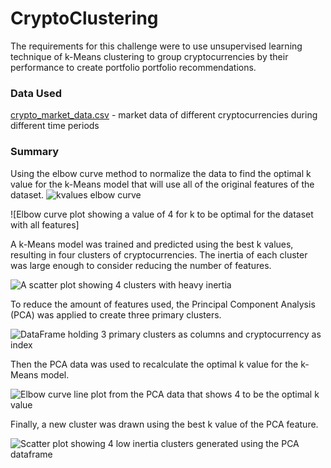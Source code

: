 # CryptoClustering
The requirements for this challenge were to use unsupervised learning technique of k-Means clustering to group cryptocurrencies by their performance to create portfolio portfolio recommendations.

### Data Used
[crypto_market_data.csv](/Resources/crypto_market_data.csv) - market data of different cryptocurrencies during different time periods

### Summary
Using the elbow curve method to normalize the data to find the optimal k value for the k-Means model that will use all of the original features of the dataset. 
![kvalues elbow curve](https://user-images.githubusercontent.com/117309455/236634605-ca8cea3a-c730-408e-8ae1-7d7f6902ca8b.png)

![Elbow curve plot showing a value of 4 for k to be optimal for the dataset with all features] 

A k-Means model was trained and predicted using the best k values, resulting in four clusters of cryptocurrencies. The inertia of each cluster was large enough to consider reducing the number of features.

![A scatter plot showing 4 clusters with heavy inertia](/Resources/scatter_plot_crypto_currency.png)

To reduce the amount of features used, the Principal Component Analysis (PCA) was applied to create three primary clusters.

![DataFrame holding 3 primary clusters as columns and cryptocurrency as index](/Resources/PCA_analysis.png)

Then the PCA data was used to recalculate the optimal k value for the k-Means model.

![Elbow curve line plot from the PCA data that shows 4 to be the optimal k value](/Resources/pca_k_values_elbow_curve.png)

Finally, a new cluster was drawn using the best k value of the PCA feature.

![Scatter plot showing 4 low inertia clusters generated using the PCA dataframe](/Resources/scatter_plot_crypto_currency.png)
